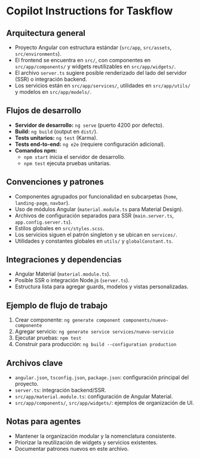 # Copilot Instructions for Taskflow

## Arquitectura general
- Proyecto Angular con estructura estándar (`src/app`, `src/assets`, `src/environments`).
- El frontend se encuentra en `src/`, con componentes en `src/app/components/` y widgets reutilizables en `src/app/widgets/`.
- El archivo `server.ts` sugiere posible renderizado del lado del servidor (SSR) o integración backend.
- Los servicios están en `src/app/services/`, utilidades en `src/app/utils/` y modelos en `src/app/models/`.

## Flujos de desarrollo
- **Servidor de desarrollo:** `ng serve` (puerto 4200 por defecto).
- **Build:** `ng build` (output en `dist/`).
- **Tests unitarios:** `ng test` (Karma).
- **Tests end-to-end:** `ng e2e` (requiere configuración adicional).
- **Comandos npm:**
  - `npm start` inicia el servidor de desarrollo.
  - `npm test` ejecuta pruebas unitarias.

## Convenciones y patrones
- Componentes agrupados por funcionalidad en subcarpetas (`home`, `landing-page`, `navbar`).
- Uso de módulos Angular (`material.module.ts` para Material Design).
- Archivos de configuración separados para SSR (`main.server.ts`, `app.config.server.ts`).
- Estilos globales en `src/styles.scss`.
- Los servicios siguen el patrón singleton y se ubican en `services/`.
- Utilidades y constantes globales en `utils/` y `globalConstant.ts`.

## Integraciones y dependencias
- Angular Material (`material.module.ts`).
- Posible SSR o integración Node.js (`server.ts`).
- Estructura lista para agregar guards, modelos y vistas personalizadas.

## Ejemplo de flujo de trabajo
1. Crear componente: `ng generate component components/nuevo-componente`
2. Agregar servicio: `ng generate service services/nuevo-servicio`
3. Ejecutar pruebas: `npm test`
4. Construir para producción: `ng build --configuration production`

## Archivos clave
- `angular.json`, `tsconfig.json`, `package.json`: configuración principal del proyecto.
- `server.ts`: integración backend/SSR.
- `src/app/material.module.ts`: configuración de Angular Material.
- `src/app/components/`, `src/app/widgets/`: ejemplos de organización de UI.

## Notas para agentes
- Mantener la organización modular y la nomenclatura consistente.
- Priorizar la reutilización de widgets y servicios existentes.
- Documentar patrones nuevos en este archivo.
